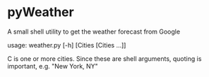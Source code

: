 pyWeather
=========

A small shell utility to get the weather forecast from Google

usage: weather.py [-h] [Cities [Cities ...]]

C is one or more cities.  Since these are shell arguments, quoting is important, e.g. "New York, NY"